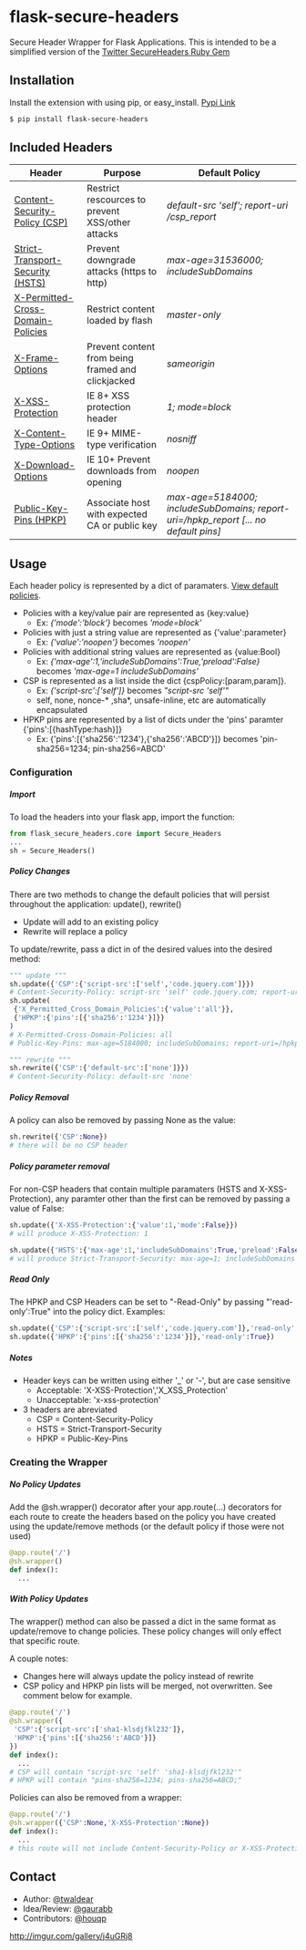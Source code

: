 # flask-secure-headers
Secure Header Wrapper for Flask Applications. This is intended to be a simplified version of the [Twitter SecureHeaders Ruby Gem](https://github.com/twitter/secureheaders)

## Installation
Install the extension with using pip, or easy_install. [Pypi Link](https://pypi.python.org/pypi/flask-secure-headers)
```bash
$ pip install flask-secure-headers
```

## Included Headers
Header | Purpose | Default Policy
--- | --- | ---
[Content-Security-Policy (CSP)](http://www.w3.org/TR/CSP2/) | Restrict rescources to prevent XSS/other attacks | *default-src 'self'; report-uri /csp_report*
[Strict-Transport-Security (HSTS)](https://tools.ietf.org/html/rfc6797) | Prevent downgrade attacks (https to http) | *max-age=31536000; includeSubDomains*
[X-Permitted-Cross-Domain-Policies](https://www.adobe.com/devnet/adobe-media-server/articles/cross-domain-xml-for-streaming.html) | Restrict content loaded by flash | *master-only*
[X-Frame-Options](https://tools.ietf.org/html/draft-ietf-websec-x-frame-options-02) | Prevent content from being framed and clickjacked | *sameorigin*
[X-XSS-Protection](http://msdn.microsoft.com/en-us/library/dd565647(v=vs.85).aspx) | IE 8+ XSS protection header | *1; mode=block*
[X-Content-Type-Options](http://msdn.microsoft.com/en-us/library/ie/gg622941(v=vs.85).aspx) | IE 9+ MIME-type verification | *nosniff*
[X-Download-Options](http://msdn.microsoft.com/en-us/library/ie/jj542450(v=vs.85).aspx) | IE 10+ Prevent downloads from opening | *noopen*
[Public-Key-Pins (HPKP)]() | Associate host with expected CA or public key | *max-age=5184000; includeSubDomains; report-uri=/hpkp_report [... no default pins]*


## Usage

Each header policy is represented by a dict of paramaters. [View default policies](/flask_secure_headers/core.py).
* Policies with a key/value pair are represented as {key:value}
  * Ex: *{'mode':'block'}* becomes *'mode=block'*
* Policies with just a string value are represented as {'value':parameter}
  * Ex: *{'value':'noopen'}* becomes *'noopen'*
* Policies with additional string values are represented as {value:Bool}
  * Ex: *{'max-age':1,'includeSubDomains':True,'preload':False}* becomes *'max-age=1 includeSubDomains'*
* CSP is represented as a list inside the dict {cspPolicy:[param,param]}.
  * Ex: *{'script-src':['self']}* becomes *"script-src 'self'"*
  * self, none, nonce-* ,sha*, unsafe-inline, etc are automatically encapsulated
* HPKP pins are represented by a list of dicts under the 'pins' paramter {'pins':[{hashType:hash}]}
  * Ex: {'pins':[{'sha256':'1234'},{'sha256':'ABCD'}]} becomes 'pin-sha256=1234; pin-sha256=ABCD'

### Configuration

##### Import
To load the headers into your flask app, import the function:
```python
from flask_secure_headers.core import Secure_Headers
...
sh = Secure_Headers()
```

##### Policy Changes
There are two methods to change the default policies that will persist throughout the application: update(), rewrite()
* Update will add to an existing policy
* Rewrite will replace a policy

To update/rewrite, pass a dict in of the desired values into the desired method:
```python
""" update """
sh.update({'CSP':{'script-src':['self','code.jquery.com']}})
# Content-Security-Policy: script-src 'self' code.jquery.com; report-uri /csp_report; default-src 'self
sh.update(
 {'X_Permitted_Cross_Domain_Policies':{'value':'all'}},
 {'HPKP':{'pins':[{'sha256':'1234'}]}}
)
# X-Permitted-Cross-Domain-Policies: all
# Public-Key-Pins: max-age=5184000; includeSubDomains; report-uri=/hpkp_report; pin-sha256=1234

""" rewrite """
sh.rewrite({'CSP':{'default-src':['none']}})
# Content-Security-Policy: default-src 'none'
```

##### Policy Removal
A policy can also be removed by passing None as the value:
```python
sh.rewrite({'CSP':None})
# there will be no CSP header
```

##### Policy parameter removal
For non-CSP headers that contain multiple paramaters (HSTS and X-XSS-Protection), any paramter other than the first can be removed by passing a value of False:
```python
sh.update({'X-XSS-Protection':{'value':1,'mode':False}})
# will produce X-XSS-Protection: 1

sh.update({'HSTS':{'max-age':1,'includeSubDomains':True,'preload':False}})
# will produce Strict-Transport-Security: max-age=1; includeSubDomains
```

##### Read Only
The HPKP and CSP Headers can be set to "-Read-Only" by passing "'read-only':True" into the policy dict. Examples:
```python
sh.update({'CSP':{'script-src':['self','code.jquery.com']},'read-only':True})
sh.update({'HPKP':{'pins':[{'sha256':'1234'}]},'read-only':True})
```

##### Notes
* Header keys can be written using either '_' or '-', but are case sensitive
  * Acceptable: 'X-XSS-Protection','X_XSS_Protection'
  * Unacceptable: 'x-xss-protection'
* 3 headers are abreviated
  * CSP = Content-Security-Policy
  * HSTS = Strict-Transport-Security
  * HPKP = Public-Key-Pins

### Creating the Wrapper

##### No Policy Updates
Add the @sh.wrapper() decorator after your app.route(...) decorators for each route to create the headers based on the policy you have created using the update/remove methods (or the default policy if those were not used)
```python
@app.route('/')
@sh.wrapper()
def index():
  ...
```

##### With Policy Updates

The wrapper() method can also be passed a dict in the same format as update/remove to change policies. These policy changes will only effect that specific route.

A couple notes:
* Changes here will always update the policy instead of rewrite
* CSP policy and HPKP pin lists will be merged, not overwritten. See comment below for example.
```python
@app.route('/')
@sh.wrapper({
 'CSP':{'script-src':['sha1-klsdjfkl232']},
 'HPKP':{'pins':[{'sha256':'ABCD'}]}
})
def index():
  ...
# CSP will contain "script-src 'self' 'sha1-klsdjfkl232'"
# HPKP will contain "pins-sha256=1234; pins-sha256=ABCD;"
```

Policies can also be removed from a wrapper:
```python
@app.route('/')
@sh.wrapper({'CSP':None,'X-XSS-Protection':None})
def index():
  ...
# this route will not include Content-Security-Policy or X-XSS-Protection Headers
```

## Contact
* Author: [@twaldear](https://github.com/twaldear)
* Idea/Review: [@gaurabb](https://github.com/gaurabb)
* Contributors: [@houqp](https://github.com/houqp)

http://imgur.com/gallery/j4uGRj8
